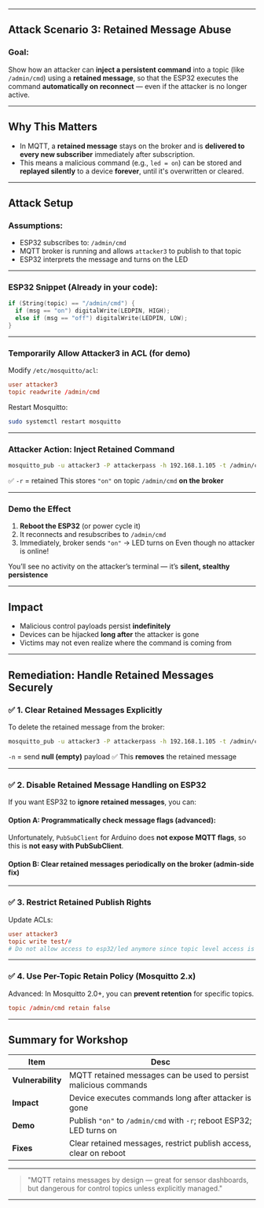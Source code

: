 
---

##  Attack Scenario 3: **Retained Message Abuse**

###  Goal:

Show how an attacker can **inject a persistent command** into a topic (like `/admin/cmd`) using a **retained message**, so that the ESP32 executes the command **automatically on reconnect** — even if the attacker is no longer active.

---

##  Why This Matters

* In MQTT, a **retained message** stays on the broker and is **delivered to every new subscriber** immediately after subscription.
* This means a malicious command (e.g., `led = on`) can be stored and **replayed silently** to a device **forever**, until it's overwritten or cleared.

---

##  Attack Setup

###  Assumptions:

* ESP32 subscribes to: `/admin/cmd`
* MQTT broker is running and allows `attacker3` to publish to that topic
* ESP32 interprets the message and turns on the LED

---

###  ESP32 Snippet (Already in your code):

```cpp
if (String(topic) == "/admin/cmd") {
  if (msg == "on") digitalWrite(LEDPIN, HIGH);
  else if (msg == "off") digitalWrite(LEDPIN, LOW);
}
```

---

###  Temporarily Allow Attacker3 in ACL (for demo)

Modify `/etc/mosquitto/acl`:

```conf
user attacker3
topic readwrite /admin/cmd
```

Restart Mosquitto:

```bash
sudo systemctl restart mosquitto
```

---

###  Attacker Action: Inject Retained Command

```bash
mosquitto_pub -u attacker3 -P attackerpass -h 192.168.1.105 -t /admin/cmd -m "on" -r
```

✅ `-r` = retained
This stores `"on"` on topic `/admin/cmd` **on the broker**

---

###  Demo the Effect

1. **Reboot the ESP32** (or power cycle it)
2. It reconnects and resubscribes to `/admin/cmd`
3. Immediately, broker sends `"on"` → LED turns on
    Even though no attacker is online!

You’ll see no activity on the attacker’s terminal — it’s **silent, stealthy persistence**

---

##  Impact

* Malicious control payloads persist **indefinitely**
* Devices can be hijacked **long after** the attacker is gone
* Victims may not even realize where the command is coming from

---

##  Remediation: Handle Retained Messages Securely

### ✅ 1. **Clear Retained Messages Explicitly**

To delete the retained message from the broker:

```bash
mosquitto_pub -u attacker3 -P attackerpass -h 192.168.1.105 -t /admin/cmd -n -r
```

 `-n` = send **null (empty)** payload
✅ This **removes** the retained message

---

### ✅ 2. **Disable Retained Message Handling on ESP32**

If you want ESP32 to **ignore retained messages**, you can:

#### Option A: Programmatically check message flags (advanced):

Unfortunately, `PubSubClient` for Arduino does **not expose MQTT flags**, so this is **not easy with PubSubClient**.

#### Option B: Clear retained messages periodically on the broker (admin-side fix)

---

### ✅ 3. **Restrict Retained Publish Rights**

Update ACLs:

```conf
user attacker3
topic write test/#
# Do not allow access to esp32/led anymore since topic level access is not granted /admin/cmd
```

---

### ✅ 4. **Use Per-Topic Retain Policy (Mosquitto 2.x)**

Advanced: In Mosquitto 2.0+, you can **prevent retention** for specific topics.

```conf
topic /admin/cmd retain false
```

---

##  Summary for Workshop

| Item              | Desc                                                                |
| ----------------- | ------------------------------------------------------------------- |
| **Vulnerability** | MQTT retained messages can be used to persist malicious commands    |
| **Impact**        | Device executes commands long after attacker is gone                |
| **Demo**          | Publish `"on"` to `/admin/cmd` with `-r`; reboot ESP32; LED turns on |
| **Fixes**         | Clear retained messages, restrict publish access, clear on reboot   |

---

> "MQTT retains messages by design — great for sensor dashboards, but dangerous for control topics unless explicitly managed."

---
